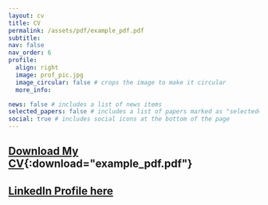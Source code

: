 ```yaml
---
layout: cv
title: CV
permalink: /assets/pdf/example_pdf.pdf
subtitle: 
nav: false
nav_order: 6
profile:
  align: right
  image: prof_pic.jpg
  image_circular: false # crops the image to make it circular
  more_info: 

news: false # includes a list of news items
selected_papers: false # includes a list of papers marked as "selected={true}"
social: true # includes social icons at the bottom of the page
---
```



## [Download My CV](assets/pdf/example_pdf.pdf){:download="example_pdf.pdf"}
## [LinkedIn Profile here](https://www.linkedin.com/in/yourprofile)





